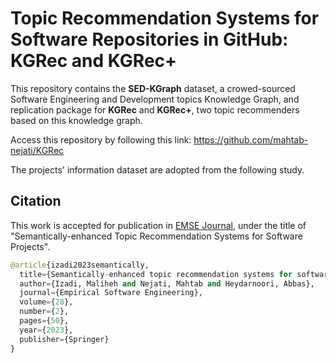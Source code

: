 
# Topic Recommendation Systems for Software Repositories in GitHub: KGRec and KGRec+

This repository contains the **SED-KGraph** dataset, 
a crowed-sourced Software Engineering and Development topics Knowledge Graph, 
and replication package for **KGRec** and **KGRec+**, 
two topic recommenders based on this knowledge graph.

Access this repository by following this link: <a href="https://github.com/mahtab-nejati/KGRec" target="_blank">https://github.com/mahtab-nejati/KGRec</a>

The projects' information dataset are adopted from the following study</a>.

## Citation
This work is accepted for publication in [EMSE Journal](https://doi.org/10.1007/s10664-022-10272-w), under the title of "Semantically-enhanced Topic Recommendation Systems for Software Projects".

```python
@article{izadi2023semantically,
  title={Semantically-enhanced topic recommendation systems for software projects},
  author={Izadi, Maliheh and Nejati, Mahtab and Heydarnoori, Abbas},
  journal={Empirical Software Engineering},
  volume={28},
  number={2},
  pages={50},
  year={2023},
  publisher={Springer}
}
```

